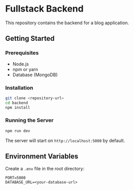 # Fullstack Backend

This repository contains the backend for a blog application.

## Getting Started

### Prerequisites

- Node.js
- npm or yarn
- Database (MongoDB)

### Installation

```bash
git clone <repository-url>
cd backend
npm install
```

### Running the Server

```bash
npm run dev
```

The server will start on `http://localhost:5000` by default.


## Environment Variables

Create a `.env` file in the root directory:

```
PORT=5000
DATABASE_URL=<your-database-url>
```
